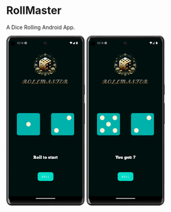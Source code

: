 # RollMaster
A Dice Rolling Android App.

<img src="screenshots/SS1.png" alt="Screenshot 1" height="450"> <img src="screenshots/SS2.png" alt="Screenshot 2" height="450">





